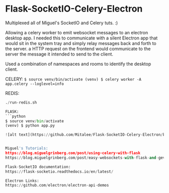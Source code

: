 # Flask-SocketIO-Celery-Electron
Multiplexed all of Miguel's SocketIO and Celery tuts. :)

Allowing a celery worker to emit websocket messages to an electron desktop app. I needed this to communicate with a silent Electron app that would sit in the system tray and simply relay messages back and forth to the server. a HTTP request on the frontend would communicate to the server the message it intended to send to the client.

Used a combination of namespaces and rooms to identify the desktop client.

CELERY:
`
$ source venv/bin/activate
(venv) $ celery worker -A app.celery --loglevel=info
`

REDIS:
```python
./run-redis.sh

FLASK:
```python
$ source venv/bin/activate
(venv) $ python app.py

![alt text](https://github.com/Mitalee/Flask-SocketIO-Celery-Electron/blob/master/Demo.png)


Miguel's Tutorials:
https://blog.miguelgrinberg.com/post/using-celery-with-flask
https://blog.miguelgrinberg.com/post/easy-websockets-with-flask-and-gevent/page/10

Flask-SocketIO documentation:
https://flask-socketio.readthedocs.io/en/latest/

Electron Links:
https://github.com/electron/electron-api-demos
